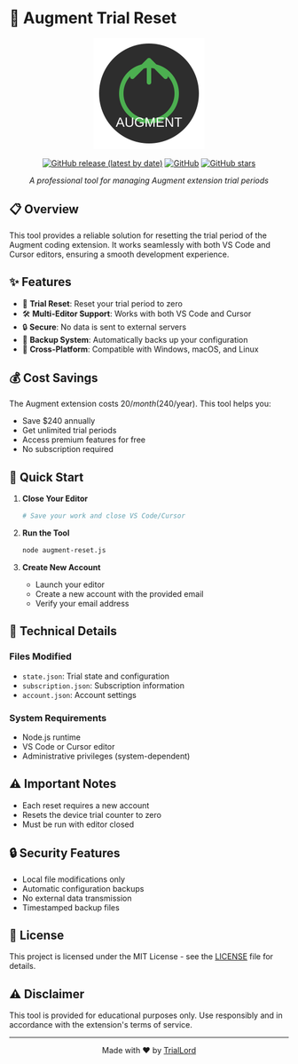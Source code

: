 # 🔄 Augment Trial Reset

<div align="center">

<img src="assets/logo.svg" alt="Augment Trial Reset Logo" width="200"/>

[![GitHub release (latest by date)](https://img.shields.io/github/v/release/TrialLord/augment-trial-reset)](https://github.com/TrialLord/augment-trial-reset/releases)
[![GitHub](https://img.shields.io/github/license/TrialLord/augment-trial-reset)](https://github.com/TrialLord/augment-trial-reset/blob/master/LICENSE)
[![GitHub stars](https://img.shields.io/github/stars/TrialLord/augment-trial-reset?style=social)](https://github.com/TrialLord/augment-trial-reset/stargazers)

*A professional tool for managing Augment extension trial periods*

</div>

## 📋 Overview

This tool provides a reliable solution for resetting the trial period of the Augment coding extension. It works seamlessly with both VS Code and Cursor editors, ensuring a smooth development experience.

## ✨ Features

- 🔄 **Trial Reset**: Reset your trial period to zero
- 🛠️ **Multi-Editor Support**: Works with both VS Code and Cursor
- 🔒 **Secure**: No data is sent to external servers
- 💾 **Backup System**: Automatically backs up your configuration
- 🎯 **Cross-Platform**: Compatible with Windows, macOS, and Linux

## 💰 Cost Savings

The Augment extension costs $20/month ($240/year). This tool helps you:
- Save $240 annually
- Get unlimited trial periods
- Access premium features for free
- No subscription required

## 🚀 Quick Start

1. **Close Your Editor**
   ```bash
   # Save your work and close VS Code/Cursor
   ```

2. **Run the Tool**
   ```bash
   node augment-reset.js
   ```

3. **Create New Account**
   - Launch your editor
   - Create a new account with the provided email
   - Verify your email address

## 🔧 Technical Details

### Files Modified
- `state.json`: Trial state and configuration
- `subscription.json`: Subscription information
- `account.json`: Account settings

### System Requirements
- Node.js runtime
- VS Code or Cursor editor
- Administrative privileges (system-dependent)

## ⚠️ Important Notes

- Each reset requires a new account
- Resets the device trial counter to zero
- Must be run with editor closed

## 🔒 Security Features

- Local file modifications only
- Automatic configuration backups
- No external data transmission
- Timestamped backup files

## 📝 License

This project is licensed under the MIT License - see the [LICENSE](LICENSE) file for details.

## ⚠️ Disclaimer

This tool is provided for educational purposes only. Use responsibly and in accordance with the extension's terms of service.

---

<div align="center">

Made with ❤️ by [TrialLord](https://github.com/TrialLord)

</div>
